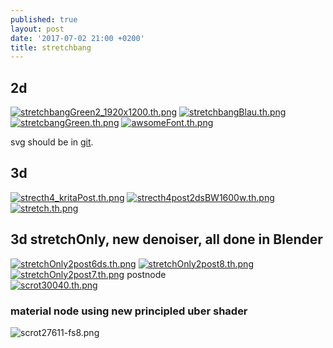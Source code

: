 ```yaml
---
published: true
layout: post
date: '2017-07-02 21:00 +0200'
title: stretchbang
---
```

## 2d
[![stretchbangGreen2_1920x1200.th.png](https://cdn.scrot.moe/images/2017/06/18/stretchbangGreen2_1920x1200.th.png)](https://cdn.scrot.moe/images/2017/06/18/stretchbangGreen2_1920x1200.png)
[![stretchbangBlau.th.png](https://cdn.scrot.moe/images/2017/06/14/stretchbangBlau.th.png)](https://scrot.moe/image/14Ncv) [![stretcbangGreen.th.png](https://cdn.scrot.moe/images/2017/06/14/stretcbangGreen.th.png)](https://scrot.moe/image/14TCY) [![awsomeFont.th.png](https://cdn.scrot.moe/images/2017/06/14/awsomeFont.th.png)](https://scrot.moe/image/14Uhd)

svg should be in [git](https://github.com/brontosaurusrex/postbang/blob/master/images/svg/stretchbangOstrichFont.svg).

## 3d
[![strecth4_kritaPost.th.png](https://cdn.scrot.moe/images/2017/07/01/strecth4_kritaPost.th.png)](https://cdn.scrot.moe/images/2017/07/01/strecth4_kritaPost.png)
[![strecth4post2dsBW1600w.th.png](https://cdn.scrot.moe/images/2017/07/02/strecth4post2dsBW1600w.th.png)](https://cdn.scrot.moe/images/2017/07/02/strecth4post2dsBW1600w.png)
[![stretch.th.png](https://cdn.scrot.moe/images/2017/07/01/stretch.th.png)](https://cdn.scrot.moe/images/2017/07/01/stretch.png)

## 3d stretchOnly, new denoiser, all done in Blender
[![stretchOnly2post6ds.th.png](https://cdn.scrot.moe/images/2017/07/04/stretchOnly2post6ds.th.png)](https://cdn.scrot.moe/images/2017/07/04/stretchOnly2post6ds.png)
[![stretchOnly2post8.th.png](https://cdn.scrot.moe/images/2017/07/04/stretchOnly2post8.th.png)](https://cdn.scrot.moe/images/2017/07/04/stretchOnly2post8.png)
[![stretchOnly2post7.th.png](https://cdn.scrot.moe/images/2017/07/04/stretchOnly2post7.th.png)](https://cdn.scrot.moe/images/2017/07/04/stretchOnly2post7.png)
postnode  
[![scrot30040.th.png](https://cdn.scrot.moe/images/2017/07/04/scrot30040.th.png)](https://scrot.moe/image/1QL8a)

### material node using new principled uber shader
![scrot27611-fs8.png]({{site.baseurl}}/media/scrot27611-fs8.png)



